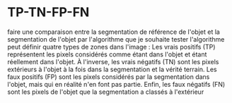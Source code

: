 # TP-TN-FP-FN
faire une comparaison entre la segmentation de référence de l'objet et la segmentation de l'objet par l'algorithme que je souhaite tester
l'algorithme peut définir quatre types de zones dans l'image :
Les vrais positifs (TP) représentent les pixels considérés comme étant dans l'objet et étant réellement dans l'objet. À l'inverse, les vrais négatifs (TN) sont les pixels extérieurs à l'objet à la fois dans la segmentation et la vérité terrain. Les faux positifs (FP) sont les pixels considérés par la segmentation dans l'objet, mais qui en réalité n'en font pas partie. Enfin, les faux négatifs (FN) sont les pixels de l'objet que la segmentation a classés à l'extérieur 


